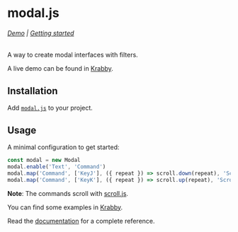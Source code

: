 # modal.js

###### [Demo][Krabby] | [Getting started](docs/tutorial.md)

A way to create modal interfaces with filters.

A live demo can be found in [Krabby].

[Krabby]: https://krabby.netlify.app

## Installation

Add [`modal.js`](src/modal.js) to your project.

## Usage

A minimal configuration to get started:

``` javascript
const modal = new Modal
modal.enable('Text', 'Command')
modal.map('Command', ['KeyJ'], ({ repeat }) => scroll.down(repeat), 'Scroll down', 'Scroll')
modal.map('Command', ['KeyK'], ({ repeat }) => scroll.up(repeat), 'Scroll up', 'Scroll')
```

**Note**: The commands scroll with [scroll.js].

[scroll.js]: https://github.com/alexherbo2/scroll.js

You can find some examples in [Krabby].

Read the [documentation](docs) for a complete reference.
